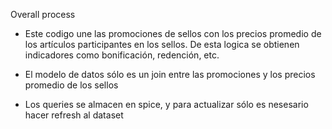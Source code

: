 Overall process

* Este codigo une las promociones de sellos con los precios promedio de los artículos participantes en los sellos.
De esta logica se obtienen indicadores como bonificación, redención, etc.

* El modelo de datos sólo es un join entre las promociones y los precios promedio de los sellos

* Los queries se almacen en spice, y para actualizar sólo es nesesario hacer refresh al dataset


